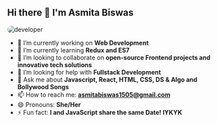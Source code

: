 ## Hi there 👋 I'm Asmita Biswas

<img src="https://media2.giphy.com/media/v1.Y2lkPTc5MGI3NjExYXdnOGt4aXp4OXJoNnFlaHRuY2l3NjljejJ5bnlrdGlpdHJza2liMiZlcD12MV9pbnRlcm5hbF9naWZfYnlfaWQmY3Q9Zw/wOVI5wW1cSzWfU0rLj/giphy.gif" alt="developer" style="max-width: 100%; height: auto; border-radius: 15px; display: block;"/> 

<!--
**asmita-biswas/asmita-biswas** is a ✨ _special_ ✨ repository because its `README.md` (this file) appears on your GitHub profile.

Here are some ideas to get you started:
-->

- 🔭 I’m currently working on **Web Development**
- 🌱 I’m currently learning **Redux and ES7**
- 👯 I’m looking to collaborate on **open-source Frontend projects and innovative tech solutions**
- 🤔 I’m looking for help with **Fullstack Development**
- 💬 Ask me about **Javascript, React, HTML, CSS, DS & Algo and Bollywood Songs**
- 📫 How to reach me: **asmitabiswas1505@gmail.com**
- 😄 Pronouns: **She/Her**
- ⚡ Fun fact: **I and JavaScript share the same Date! IYKYK** 



